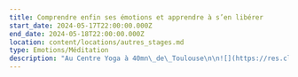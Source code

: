 ```yaml
---
title: Comprendre enfin ses émotions et apprendre à s’en libérer
start_date: 2024-05-17T22:00:00.000Z
end_date: 2024-05-18T22:00:00.000Z
location: content/locations/autres_stages.md
type: Emotions/Méditation
description: "Au Centre Yoga à 40mn\_de\_Toulouse\n\n![](https://res.cloudinary.com/guikem/image/upload/v1706281906/WhatsApp_Image_2023-12-13_%C3%A0_15.54.20_e3643772_ri89qe.jpg)\n\nDans le havre de paix du domaine Pouraillé à Giscaro, nous vous proposons un stage de deux jours pour découvrir la méditation et la régulation émotionnelle Tipi.\n\nDans ce stage, Vous allez enfin prendre conscience de ce que sont les blocages émotionnels derrière vos réactions de peurs, irritabilité, angoisses, panique, appréhensions, ruminations... et comment vous en libérer définitivement.\n\n![](https://res.cloudinary.com/guikem/image/upload/v1706282226/photo_kwzm52.png)\n\nS'appuyant sur le travail de Luc Nicon et de la méthode TIPI (Technique d’Identification sensorielle des Peurs\nInconscientes), nous verrons comment il est possible de se libérer simplement de ses émotions envahissantes.\n\nApport théorique, exercices pratiques, méditation ... Dans le cadre exceptionnel du domaine Pouraillé , toutes les conditions seront réunies pour apprendre et expérimenter une méthode unique et amener de vrais changements dans votre vie.\n\nLes journées commenceront avec quelques exercices de Qi Qong et de méditation\n\n![](https://res.cloudinary.com/guikem/image/upload/v1706282866/WhatsApp_Image_2023-12-13_%C3%A0_15.54.21_3f679a50_tmqupa.jpg)\n\n\nCet évènement est conçu comme une formation qui vous permettra :\n\n* De comprendre la différence entre les émotions et sentiments “classiques” et les blocages émotionnels et comment travailler spécifiquement avec chacun d’eux.\n  &#x9;\n* D'arriver à une véritable compréhension de vos blocages émotionnels: quels sont-ils ? d’où viennent-ils ? Comment ont-t-ils été créés ?\n\n* D'identifier toutes les situations et tous les comportements où nous sommes en état émotionnel.\n\n* D'apprendre la régulation émotionnelle et la pratiquer “en situation”, “en différé” et de clarifier les points difficiles.\n\n* De créer une hygiène de vie autour de la régulation émotionnelle et de la méditation.\n\n* Comment aider un proche qui est en difficulté émotionnelle.\n\n\n\n![](https://res.cloudinary.com/guikem/image/upload/v1706282793/photo_2_gwyy9m.png)\n\n&#x9;\n\nCe stage est animé par Frédéric Chastelas, enseignant de méditation et du bouddhisme, conférencier, thérapeute\nen régulation émotionnelle TIPI. (plus d’infos sur fredericchastelas.com)\n\n![](https://res.cloudinary.com/guikem/image/upload/v1706283695/photo_3_d7wqe8.png)\n\nHoraires: Samedi de 10h à 17h et dimanche de 9h30 à 16h30\n\n&#x9;\n\nLieu\n&#x9;:\n\n&#x9;\n\nCentre\n&#x9;Yoga «\_Entre Gers et Ciel\_»\n&#x9;\n\n&#x9;\n\nLD le\n&#x9;pouraillé 32200 GISCARO\n\n&#x9;\n\n&#x9;\n\n&#x9;\n\nNavette\n&#x9;sur demande depuis la Gare de Gimont accessible depuis Toulouse et\n&#x9;Auch\n\nParticipation:\n\nEnseignement\nsur 2 jours :180€\n\nEnseignement\n\\+ Repas\_ midi 2 jours\_: 215€\n\nEnseignement\n\\+ Pension complète + Logement 1 nuit\_: 285€\n\n\\_\\_\\_\\_\\_\\_\\_\\_\\_\\_\\_\\_\\_\\_\\_\\_\\_\\_\\_\\_\\_\\_\\_\\_\\_\\_\\_\\_\\_\\_\\_\\_\\_\\_\\_\\_\\_\\_\\_\\_\\_\\_\\_\\_\\_\\_\\_\\_\\_\\_\\_\\_\\_\\_\\_\\_\\_\\_\\_\\_\\_\\_\\_\\_\\_\\_\\_\\_\\_\\_\\_\\_\\_\\_\\_\\_\\_\\_\\_\\_\\_\\_\\_\\_\\_\\_\\_\\_\n\n&#x9;\n\nContact\n&#x9;et inscriptions:\n\n&#x9;\n\nNatalie\n&#x9;HIGLEY 06.79.65.11.59 - [higley.nat@gmail.com](mailto:higley.nat@gmail.com)\n\n&#x9;\n\nAcompte\n&#x9;30% à la réservation\n\n&#x9;\n\n&#x9;\n\nLogement\nChambre partagée twin (single\nsur demande)\_:\n35€/nuitée/pax (+10€ draps)\n\nPension\ncomplète\_:\n55€\n(pdj + dej + diner)\n\nEmplacement\nCamping\_\n(Tente\n/ Véhicule aménagé)\_: 15€\n"
---
```


